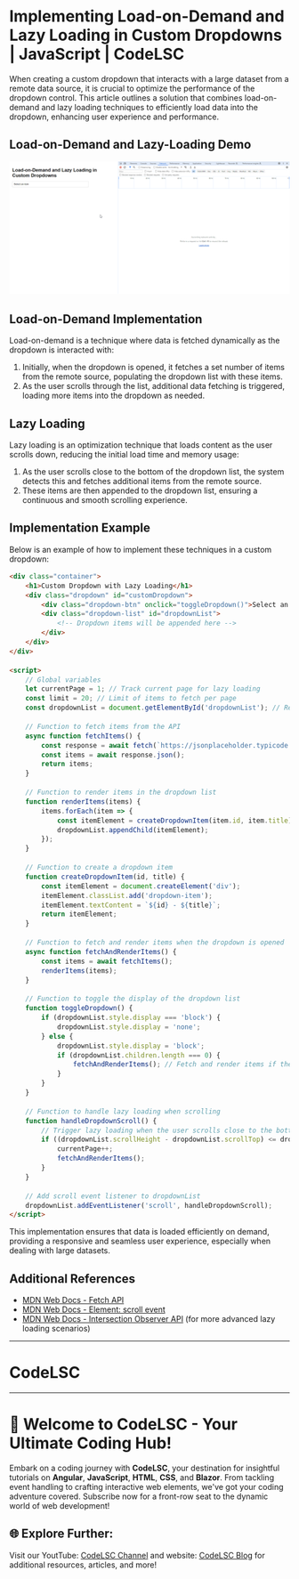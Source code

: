 # Implementing Load-on-Demand and Lazy Loading in Custom Dropdowns | JavaScript | CodeLSC

When creating a custom dropdown that interacts with a large dataset from a remote data source, it is crucial to optimize the performance of the dropdown control. This article outlines a solution that combines load-on-demand and lazy loading techniques to efficiently load data into the dropdown, enhancing user experience and performance.

## Load-on-Demand and Lazy-Loading Demo

![Load-on-Demand and Lazy-Loading Demo](./Load-on-Demand-and-Lazy-Loading-in-Custom-Dropdowns.gif)

## Load-on-Demand Implementation

Load-on-demand is a technique where data is fetched dynamically as the dropdown is interacted with:

1. Initially, when the dropdown is opened, it fetches a set number of items from the remote source, populating the dropdown list with these items.
2. As the user scrolls through the list, additional data fetching is triggered, loading more items into the dropdown as needed.

## Lazy Loading

Lazy loading is an optimization technique that loads content as the user scrolls down, reducing the initial load time and memory usage:

1. As the user scrolls close to the bottom of the dropdown list, the system detects this and fetches additional items from the remote source.
2. These items are then appended to the dropdown list, ensuring a continuous and smooth scrolling experience.

## Implementation Example

Below is an example of how to implement these techniques in a custom dropdown:

```html
<div class="container">
    <h1>Custom Dropdown with Lazy Loading</h1>
    <div class="dropdown" id="customDropdown">
        <div class="dropdown-btn" onclick="toggleDropdown()">Select an item</div>
        <div class="dropdown-list" id="dropdownList">
            <!-- Dropdown items will be appended here -->
        </div>
    </div>
</div>

<script>
    // Global variables
    let currentPage = 1; // Track current page for lazy loading
    const limit = 20; // Limit of items to fetch per page
    const dropdownList = document.getElementById('dropdownList'); // Reference to the dropdown list

    // Function to fetch items from the API
    async function fetchItems() {
        const response = await fetch(`https://jsonplaceholder.typicode.com/photos?_page=${currentPage}&_limit=${limit}`);
        const items = await response.json();
        return items;
    }

    // Function to render items in the dropdown list
    function renderItems(items) {
        items.forEach(item => {
            const itemElement = createDropdownItem(item.id, item.title);
            dropdownList.appendChild(itemElement);
        });
    }

    // Function to create a dropdown item
    function createDropdownItem(id, title) {
        const itemElement = document.createElement('div');
        itemElement.classList.add('dropdown-item');
        itemElement.textContent = `${id} - ${title}`;
        return itemElement;
    }

    // Function to fetch and render items when the dropdown is opened
    async function fetchAndRenderItems() {
        const items = await fetchItems();
        renderItems(items);
    }

    // Function to toggle the display of the dropdown list
    function toggleDropdown() {
        if (dropdownList.style.display === 'block') {
            dropdownList.style.display = 'none';
        } else {
            dropdownList.style.display = 'block';
            if (dropdownList.children.length === 0) {
                fetchAndRenderItems(); // Fetch and render items if the dropdown list is empty
            }
        }
    }

    // Function to handle lazy loading when scrolling
    function handleDropdownScroll() {
        // Trigger lazy loading when the user scrolls close to the bottom of the dropdown list
        if ((dropdownList.scrollHeight - dropdownList.scrollTop) <= dropdownList.clientHeight) {
            currentPage++;
            fetchAndRenderItems();
        }
    }

    // Add scroll event listener to dropdownList
    dropdownList.addEventListener('scroll', handleDropdownScroll);
</script>
```

This implementation ensures that data is loaded efficiently on demand, providing a responsive and seamless user experience, especially when dealing with large datasets.

## Additional References

- [MDN Web Docs - Fetch API](https://developer.mozilla.org/en-US/docs/Web/API/Fetch_API)
- [MDN Web Docs - Element: scroll event](https://developer.mozilla.org/en-US/docs/Web/API/Element/scroll_event)
- [MDN Web Docs - Intersection Observer API](https://developer.mozilla.org/en-US/docs/Web/API/Intersection_Observer_API) (for more advanced lazy loading scenarios)

---

# CodeLSC

---

# 🚀 **Welcome to CodeLSC - Your Ultimate Coding Hub!**

Embark on a coding journey with **CodeLSC**, your destination for insightful tutorials on **Angular**, **JavaScript**, **HTML**, **CSS**, and **Blazor**. From tackling event handling to crafting interactive web elements, we've got your coding adventure covered. Subscribe now for a front-row seat to the dynamic world of web development!

## 🌐 **Explore Further:**
Visit our YoutTube: [CodeLSC Channel](https://youtu.be/mw8vsBy-NG8?si=0iutLmnwAV-NHuiM) and website: [CodeLSC Blog](https://codelsc.blogspot.com/) for additional resources, articles, and more!
